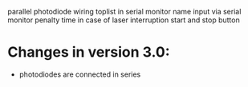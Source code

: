 parallel photodiode wiring
toplist in serial monitor
name input via serial monitor
penalty time in case of laser interruption
start and stop button
# Changes in version 3.0:
- photodiodes are connected in series